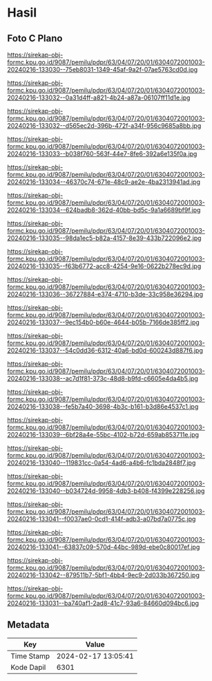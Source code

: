 # Hasil

## Foto C Plano

https://sirekap-obj-formc.kpu.go.id/9087/pemilu/pdpr/63/04/07/20/01/6304072001003-20240216-133030--75eb8031-1349-45af-9a2f-07ae5763cd0d.jpg

https://sirekap-obj-formc.kpu.go.id/9087/pemilu/pdpr/63/04/07/20/01/6304072001003-20240216-133032--0a31d4ff-a821-4b24-a87a-06107ff11d1e.jpg

https://sirekap-obj-formc.kpu.go.id/9087/pemilu/pdpr/63/04/07/20/01/6304072001003-20240216-133032--d565ec2d-396b-472f-a34f-956c9685a8bb.jpg

https://sirekap-obj-formc.kpu.go.id/9087/pemilu/pdpr/63/04/07/20/01/6304072001003-20240216-133033--b038f760-563f-44e7-8fe6-392a6e135f0a.jpg

https://sirekap-obj-formc.kpu.go.id/9087/pemilu/pdpr/63/04/07/20/01/6304072001003-20240216-133034--46370c74-671e-48c9-ae2e-4ba2313941ad.jpg

https://sirekap-obj-formc.kpu.go.id/9087/pemilu/pdpr/63/04/07/20/01/6304072001003-20240216-133034--624badb8-362d-40bb-bd5c-9a1a6689bf9f.jpg

https://sirekap-obj-formc.kpu.go.id/9087/pemilu/pdpr/63/04/07/20/01/6304072001003-20240216-133035--98da1ec5-b82a-4157-8e39-433b722096e2.jpg

https://sirekap-obj-formc.kpu.go.id/9087/pemilu/pdpr/63/04/07/20/01/6304072001003-20240216-133035--f63b6772-acc8-4254-9e16-0622b278ec9d.jpg

https://sirekap-obj-formc.kpu.go.id/9087/pemilu/pdpr/63/04/07/20/01/6304072001003-20240216-133036--36727884-e374-4710-b3de-33c958e36294.jpg

https://sirekap-obj-formc.kpu.go.id/9087/pemilu/pdpr/63/04/07/20/01/6304072001003-20240216-133037--9ec154b0-b60e-4644-b05b-7166de385ff2.jpg

https://sirekap-obj-formc.kpu.go.id/9087/pemilu/pdpr/63/04/07/20/01/6304072001003-20240216-133037--54c0dd36-6312-40a6-bd0d-600243d887f6.jpg

https://sirekap-obj-formc.kpu.go.id/9087/pemilu/pdpr/63/04/07/20/01/6304072001003-20240216-133038--ac7d1f81-373c-48d8-b9fd-c6605e4da4b5.jpg

https://sirekap-obj-formc.kpu.go.id/9087/pemilu/pdpr/63/04/07/20/01/6304072001003-20240216-133038--fe5b7a40-3698-4b3c-b161-b3d86e4537c1.jpg

https://sirekap-obj-formc.kpu.go.id/9087/pemilu/pdpr/63/04/07/20/01/6304072001003-20240216-133039--6bf28a4e-55bc-4102-b72d-659ab853711e.jpg

https://sirekap-obj-formc.kpu.go.id/9087/pemilu/pdpr/63/04/07/20/01/6304072001003-20240216-133040--119831cc-0a54-4ad6-a4b6-fc1bda2848f7.jpg

https://sirekap-obj-formc.kpu.go.id/9087/pemilu/pdpr/63/04/07/20/01/6304072001003-20240216-133040--b034724d-9958-4db3-b408-f4399e228256.jpg

https://sirekap-obj-formc.kpu.go.id/9087/pemilu/pdpr/63/04/07/20/01/6304072001003-20240216-133041--f0037ae0-0cd1-414f-adb3-a07bd7a0775c.jpg

https://sirekap-obj-formc.kpu.go.id/9087/pemilu/pdpr/63/04/07/20/01/6304072001003-20240216-133041--63837c09-570d-44bc-989d-ebe0c80017ef.jpg

https://sirekap-obj-formc.kpu.go.id/9087/pemilu/pdpr/63/04/07/20/01/6304072001003-20240216-133042--879511b7-5bf1-4bb4-9ec9-2d033b367250.jpg

https://sirekap-obj-formc.kpu.go.id/9087/pemilu/pdpr/63/04/07/20/01/6304072001003-20240216-133031--ba740af1-2ad8-41c7-93a6-84660d094bc6.jpg


## Metadata

| Key        | Value               |
| ---------- | ------------------- |
| Time Stamp | 2024-02-17 13:05:41 |
| Kode Dapil | 6301                |



